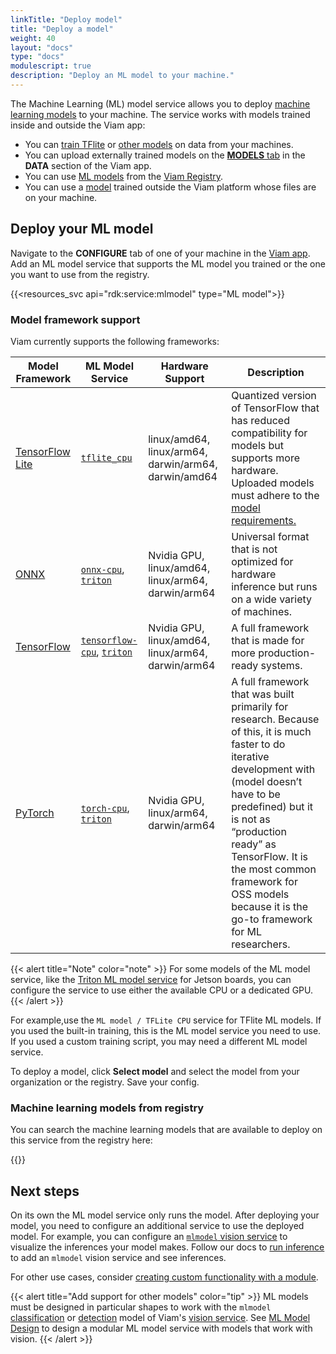 ```yaml
---
linkTitle: "Deploy model"
title: "Deploy a model"
weight: 40
layout: "docs"
type: "docs"
modulescript: true
description: "Deploy an ML model to your machine."
---
```


The Machine Learning (ML) model service allows you to deploy [machine learning models](/registry/ml-models/) to your machine.
The service works with models trained inside and outside the Viam app:

- You can [train TFlite](/data-ai/ai/train-tflite/) or [other models](data-ai/ai/train/) on data from your machines.
- You can upload externally trained models on the [**MODELS** tab](https://app.viam.com/data/models) in the **DATA** section of the Viam app.
- You can use [ML models](https://app.viam.com/registry?type=ML+Model) from the [Viam Registry](https://app.viam.com/registry).
- You can use a [model](/registry/ml-models/) trained outside the Viam platform whose files are on your machine.

## Deploy your ML model

Navigate to the **CONFIGURE** tab of one of your machine in the [Viam app](https://app.viam.com).
Add an ML model service that supports the ML model you trained or the one you want to use from the registry.

{{<resources_svc api="rdk:service:mlmodel" type="ML model">}}

### Model framework support

Viam currently supports the following frameworks:

<!-- prettier-ignore -->
| Model Framework | ML Model Service | Hardware Support | Description |
| --------------- | --------------- | ------------------- | ----------- |
| [TensorFlow Lite](https://www.tensorflow.org/lite) | [`tflite_cpu`](https://github.com/viam-modules/mlmodel-tflite) | linux/amd64, linux/arm64, darwin/arm64, darwin/amd64 | Quantized version of TensorFlow that has reduced compatibility for models but supports more hardware. Uploaded models must adhere to the [model requirements.](https://github.com/viam-modules/mlmodel-tflite) |
| [ONNX](https://onnx.ai/) | [`onnx-cpu`](https://github.com/viam-labs/onnx-cpu), [`triton`](https://github.com/viamrobotics/viam-mlmodelservice-triton) |  Nvidia GPU, linux/amd64, linux/arm64, darwin/arm64 | Universal format that is not optimized for hardware inference but runs on a wide variety of machines. |
| [TensorFlow](https://www.tensorflow.org/) | [`tensorflow-cpu`](https://github.com/viam-modules/tensorflow-cpu), [`triton`](https://github.com/viamrobotics/viam-mlmodelservice-triton) | Nvidia GPU, linux/amd64, linux/arm64, darwin/arm64 | A full framework that is made for more production-ready systems. |
| [PyTorch](https://pytorch.org/) | [`torch-cpu`](https://github.com/viam-modules/torch), [`triton`](https://github.com/viamrobotics/viam-mlmodelservice-triton) | Nvidia GPU, linux/arm64, darwin/arm64 | A full framework that was built primarily for research. Because of this, it is much faster to do iterative development with (model doesn’t have to be predefined) but it is not as “production ready” as TensorFlow. It is the most common framework for OSS models because it is the go-to framework for ML researchers. |

{{< alert title="Note" color="note" >}}
For some models of the ML model service, like the [Triton ML model service](https://github.com/viamrobotics/viam-mlmodelservice-triton/) for Jetson boards, you can configure the service to use either the available CPU or a dedicated GPU.
{{< /alert >}}

For example,use the `ML model / TFLite CPU` service for TFlite ML models.
If you used the built-in training, this is the ML model service you need to use.
If you used a custom training script, you may need a different ML model service.

To deploy a model, click **Select model** and select the model from your organization or the registry.
Save your config.

### Machine learning models from registry

You can search the machine learning models that are available to deploy on this service from the registry here:

{{<mlmodels>}}

## Next steps

On its own the ML model service only runs the model.
After deploying your model, you need to configure an additional service to use the deployed model.
For example, you can configure an [`mlmodel` vision service](/services/vision/) to visualize the inferences your model makes.
Follow our docs to [run inference](/data-ai/ai/run-inference/) to add an `mlmodel` vision service and see inferences.

For other use cases, consider [creating custom functionality with a module](/how-tos/create-module/).

{{< alert title="Add support for other models" color="tip" >}}
ML models must be designed in particular shapes to work with the `mlmodel` [classification](/services/vision/mlmodel/) or [detection](/services/vision/mlmodel/) model of Viam's [vision service](/services/vision/).
See [ML Model Design](/registry/advanced/mlmodel-design/) to design a modular ML model service with models that work with vision.
{{< /alert >}}
